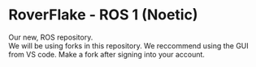 # RoverFlake - ROS 1 (Noetic)
Our new, ROS repository. <br>
  We will be using forks in this repository. We reccommend using the GUI from VS code. Make a fork after signing into your account. 

